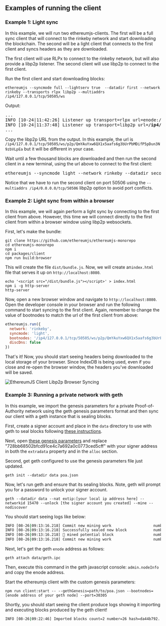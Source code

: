 
## Examples of running the client

### Example 1: Light sync

In this example, we will run two ethereumjs-clients. The first will be a full sync client that
will connect to the rinkeby network and start downloading the blockchain. The second will be a
light client that connects to the first client and syncs headers as they are downloaded.

The first client will use RLPx to connect to the rinkeby network, but will also provide a libp2p
listener. The second client will use libp2p to connect to the first client.

Run the first client and start downloading blocks:

```
ethereumjs --syncmode full --lightserv true  --datadir first --network rinkeby --transports rlpx libp2p --multiaddrs /ip4/127.0.0.1/tcp/50505/ws
```

Output:

<pre>
...
INFO [10-24|11:42:26] Listener up transport=rlpx url=enode://1c3a3d70e9fb7c274355b7ffbbb34465576ecec7ab275947fd4bdc7ddcd19320dfb61b210cbacc0702011aea6971204d4309cf9cc1856fce4887145962281907@[::]:30303
INFO [10-24|11:37:48] Listener up transport=libp2p url=<b>/ip4/127.0.0.1/tcp/50505/ws/p2p/QmYAuYxw6QX1x5aafs6g3bUrPbMDifP5pDun3N9zbVLpEa</b>
...
</pre>

Copy the libp2p URL from the output. In this example, the url is `/ip4/127.0.0.1/tcp/50505/ws/p2p/QmYAuYxw6QX1x5aafs6g3bUrPbMDifP5pDun3N9zbVLpEa` but it will be different in your case.

Wait until a few thousand blocks are downloaded and then run the second client in a new terminal, using the url above to connect to the first client:

<pre>
ethereumjs --syncmode light --network rinkeby --datadir second --transports libp2p --multiaddrs /ip4/0.0.0.0/tcp/50506 --bootnodes=<b>/ip4/127.0.0.1/tcp/50505/ws/p2p/QmYAuYxw6QX1x5aafs6g3bUrPbMDifP5pDun3N9zbVLpEa</b>
</pre>

Notice that we have to run the second client on port 50506 using the `--multiaddrs /ip4/0.0.0.0/tcp/50506` libp2p option to avoid port conflicts.

### Example 2: Light sync from within a browser

In this example, we will again perform a light sync by connecting to the first client from above. However, this time we will connect directly to the first client from within a browser window using libp2p websockets.

First, let's make the bundle:

```
git clone https://github.com/ethereumjs/ethereumjs-monorepo
cd ethereumjs-monorepo
npm i
cd packages/client
npm run build:browser
```

This will create the file `dist/bundle.js`. Now, we will create an`index.html` file that serves it up on `http://localhost:8080`.

```
echo '<script src="/dist/bundle.js"></script>' > index.html
npm i -g http-server
http-server
```

Now, open a new browser window and navigate to `http://localhost:8080`. Open the developer console in your browser and run the following command to start syncing to the first client. Again, remember to change the value of bootnodes to match the url of the first client from above:

```js
ethereumjs.run({
  network: 'rinkeby',
  syncmode: 'light',
  bootnodes: '/ip4/127.0.0.1/tcp/50505/ws/p2p/QmYAuYxw6QX1x5aafs6g3bUrPbMDifP5pDun3N9zbVLpEa',
  discDns: false
})
```

That's it! Now, you should start seeing headers being downloaded to the local storage of your browser. Since IndexDB is being used, even if you close and re-open the browser window, the headers you've downloaded will be saved.

![EthereumJS Client Libp2p Browser Syncing](./browser_sync.png?raw=true)

### Example 3: Running a private network with geth

In this example, we import the genesis parameters for a private Proof-of-Authority network using the geth genesis parameters format and then sync our client with a geth instance that is sealing blocks.

First, create a signer account and place in the `data` directory to use with geth to seal blocks following [these instructions](https://geth.ethereum.org/docs/interface/managing-your-accounts).

Next, open [these genesis parameters](./test/testdata/poa.json) and replace "728bb68502bfcd91ce4c7a692a0c0773ced5cff" with your signer address in both the `extradata` property and in the `alloc` section.

Second, get geth configured to use the genesis parameters file just updated.

`geth init --datadir data poa.json`

Now, let's run geth and ensure that its sealing blocks.  Note, geth will prompt you for a password to unlock your signer account.

`geth --datadir data --nat extip:[your local ip address here] --networkid 15470 --unlock [the signer account you created] --mine --nodiscover`

You should start seeing logs like below:
```bash
INFO [08-26|09:13:16.218] Commit new mining work                   number=1 sealhash=b6eb1d..65ac14 uncles=0 txs=0 gas=0 fees=0 elapsed="91.644µs"
INFO [08-26|09:13:16.218] Successfully sealed new block            number=1 sealhash=b6eb1d..65ac14 hash=0fa2b5..d62aec elapsed="382.998µs"
INFO [08-26|09:13:16.218] 🔨 mined potential block                  number=1 hash=0fa2b5..d62aec
INFO [08-26|09:13:16.218] Commit new mining work                   number=2 sealhash=6111ce..1521f3 uncles=0 txs=0 gas=0 fees=0 elapsed="285.226µs"
```

Next, let's get the geth `enode` address as follows:

`geth attach data/geth.ipc`

Then, execute this command in the geth javascript console: `admin.nodeInfo` and copy the enode address.

Start the ethereumjs client with the custom genesis parameters:

`npm run client:start -- --gethGenesis=path/to/poa.json --bootnodes=[enode address of your geth node] --port=30305`

Shortly, you should start seeing the client produce logs showing it importing and executing blocks produced by the geth client!
```bash
INFO [08-26|09:22:46] Imported blocks count=2 number=26 hash=da44b792... hardfork=tangerineWhistle peers=1 
```
